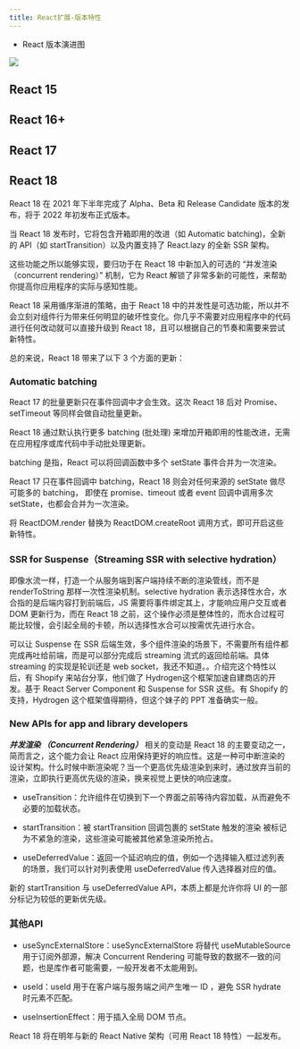 ```yaml
---
title: React扩展-版本特性
---
```


- React 版本演进图

![](https://vp-blog-img.oss-cn-shanghai.aliyuncs.com/2021/react/version.jpg)

## React 15

## React 16+



## React 17



## React 18

React 18 在 2021 年下半年完成了 Alpha、Beta 和 Release Candidate 版本的发布，将于 2022 年初发布正式版本。

当 React 18 发布时，它将包含开箱即用的改进（如 Automatic batching)，全新的 API（如 startTransition）以及内置支持了 React.lazy 的全新 SSR 架构。

这些功能之所以能够实现，要归功于在 React 18 中新加入的可选的 “并发渲染（concurrent rendering）” 机制，它为 React 解锁了非常多新的可能性，来帮助你提高你应用程序的实际与感知性能。

React 18 采用循序渐进的策略，由于 React 18 中的并发性是可选功能，所以并不会立刻对组件行为带来任何明显的破坏性变化。你几乎不需要对应用程序中的代码进行任何改动就可以直接升级到 React 18，且可以根据自己的节奏和需要来尝试新特性。

总的来说，React 18 带来了以下 3 个方面的更新：

### Automatic batching

React 17 的批量更新只在事件回调中才会生效。这次 React 18 后对 Promise、setTimeout 等同样会做自动批量更新。

React 18 通过默认执行更多 batching (批处理) 来增加开箱即用的性能改进，无需在应用程序或库代码中手动批处理更新。

batching 是指，React 可以将回调函数中多个 setState 事件合并为一次渲染。

React 17 只在事件回调中 batching，React 18 则会对任何来源的 setState 做尽可能多的 batching， 即使在 promise、timeout 或者 event 回调中调用多次 setState，也都会合并为一次渲染。

将 ReactDOM.render 替换为 ReactDOM.createRoot 调用方式，即可开启这些新特性。

### SSR for Suspense（Streaming SSR with selective hydration）

即像水流一样，打造一个从服务端到客户端持续不断的渲染管线，而不是 renderToString 那样一次性渲染机制。selective hydration 表示选择性水合，水合指的是后端内容打到前端后，JS 需要将事件绑定其上，才能响应用户交互或者 DOM 更新行为，而在 React 18 之前，这个操作必须是整体性的，而水合过程可能比较慢，会引起全局的卡顿，所以选择性水合可以按需优先进行水合。

可以让 Suspense 在 SSR 后端生效，多个组件渲染的场景下，不需要所有组件都完成再吐给前端，而是可以部分完成后 streaming 流式的返回给前端。具体 streaming 的实现是轮训还是 web socket，我还不知道。。介绍完这个特性以后，有 Shopify 来站台分享，他们做了 Hydrogen这个框架加速自建商店的开发。基于 React Server Component 和 Suspense for SSR 这些。有 Shopify 的支持，Hydrogen 这个框架值得期待，但这个妹子的 PPT 准备确实一般。

### New APIs for app and library developers

***并发渲染 （Concurrent Rendering）***  相关的变动是 React 18 的主要变动之一，简而言之，这个能力会让 React 应用保持更好的响应性。这是一种可中断渲染的设计架构。什么时候中断渲染呢？当一个更高优先级渲染到来时，通过放弃当前的渲染，立即执行更高优先级的渲染，换来视觉上更快的响应速度。

- useTransition：允许组件在切换到下一个界面之前等待内容加载，从而避免不必要的加载状态。

- startTransition：被 startTransition 回调包裹的 setState 触发的渲染 被标记为不紧急的渲染，这些渲染可能被其他紧急渲染所抢占。

- useDeferredValue：返回一个延迟响应的值，例如一个选择输入框过滤列表的场景，我们可以针对列表使用 useDeferredValue 传入选择器对应的值。

新的 startTransition 与 useDeferredValue API，本质上都是允许你将 UI 的一部分标记为较低的更新优先级。

### 其他API

- useSyncExternalStore：useSyncExternalStore 将替代 useMutableSource 用于订阅外部源，解决 Concurrent Rendering 可能导致的数据不一致的问题，也是库作者可能需要，一般开发者不太能用到。

- useId：useId 用于在客户端与服务端之间产生唯一 ID ，避免 SSR hydrate 时元素不匹配。

- useInsertionEffect：用于插入全局 DOM 节点。

React 18 将在明年与新的 React Native 架构（可用 React 18 特性）一起发布。
